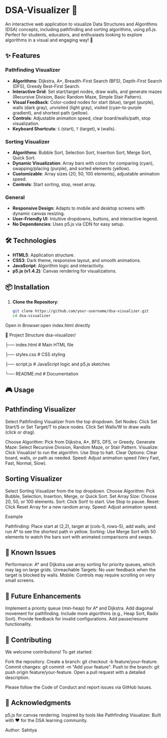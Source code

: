 # DSA-Visualizer 🚀
An interactive web application to visualize Data Structures and Algorithms (DSA) concepts, including pathfinding and sorting algorithms, using p5.js. Perfect for students, educators, and enthusiasts looking to explore algorithms in a visual and engaging way! 🎨

## ✨ Features

### Pathfinding Visualizer
- **Algorithms**: Dijkstra, A*, Breadth-First Search (BFS), Depth-First Search (DFS), Greedy Best-First Search.
- **Interactive Grid**: Set start/target nodes, draw walls, and generate mazes (Recursive Division, Basic Random Maze, Simple Stair Pattern).
- **Visual Feedback**: Color-coded nodes for start (blue), target (purple), walls (dark gray), unvisited (light gray), visited (cyan-to-purple gradient), and shortest path (yellow).
- **Controls**: Adjustable animation speed, clear board/walls/path, stop visualization.
- **Keyboard Shortcuts**: `S` (start), `T` (target), `W` (walls).

### Sorting Visualizer
- **Algorithms**: Bubble Sort, Selection Sort, Insertion Sort, Merge Sort, Quick Sort.
- **Dynamic Visualization**: Array bars with colors for comparing (cyan), swapping/placing (purple), and sorted elements (yellow).
- **Customizable**: Array sizes (20, 50, 100 elements), adjustable animation speed.
- **Controls**: Start sorting, stop, reset array.

### General
- **Responsive Design**: Adapts to mobile and desktop screens with dynamic canvas resizing.
- **User-Friendly UI**: Intuitive dropdowns, buttons, and interactive legend.
- **No Dependencies**: Uses p5.js via CDN for easy setup.

## 🛠️ Technologies
- **HTML5**: Application structure.
- **CSS3**: Dark theme, responsive layout, and smooth animations.
- **JavaScript**: Algorithm logic and interactivity.
- **p5.js (v1.4.2)**: Canvas rendering for visualizations.

## 📦 Installation

1. **Clone the Repository**:
   ```bash
   git clone https://github.com/your-username/dsa-visualizer.git
   cd dsa-visualizer


Open in Browser:open index.html directly


📂 Project Structure
dsa-visualizer/

├── index.html      # Main HTML file

├── styles.css      # CSS styling

├── script.js       # JavaScript logic and p5.js sketches

└── README.md       # Documentation

## 🎮 Usage

## Pathfinding Visualizer

Select Pathfinding Visualizer from the top dropdown.
Set Nodes:
Click Set Start/S or Set Target/T to place nodes.
Click Set Walls/W to draw walls (click or drag).


Choose Algorithm: Pick from Dijkstra, A*, BFS, DFS, or Greedy.
Generate Maze: Select Recursive Division, Random Maze, or Stair Pattern.
Visualize: Click Visualize! to run the algorithm. Use Stop to halt.
Clear Options: Clear board, walls, or path as needed.
Speed: Adjust animation speed (Very Fast, Fast, Normal, Slow).


## Sorting Visualizer

Select Sorting Visualizer from the top dropdown.
Choose Algorithm: Pick Bubble, Selection, Insertion, Merge, or Quick Sort.
Set Array Size: Choose 20, 50, or 100 elements.
Sort: Click Sort! to start. Use Stop to pause.
Reset: Click Reset Array for a new random array.
Speed: Adjust animation speed.

Example

Pathfinding: Place start at (2,2), target at (cols-5, rows-5), add walls, and run A* to see the shortest path in yellow.
Sorting: Use Merge Sort with 50 elements to watch the bars sort with animated comparisons and swaps.

## 🐛 Known Issues

Performance: A* and Dijkstra use array sorting for priority queues, which may lag on large grids.
Unreachable Targets: No user feedback when the target is blocked by walls.
Mobile: Controls may require scrolling on very small screens.

## 🚀 Future Enhancements

Implement a priority queue (min-heap) for A* and Dijkstra.
Add diagonal movement for pathfinding.
Include more algorithms (e.g., Heap Sort, Radix Sort).
Provide feedback for invalid configurations.
Add pause/resume functionality.

## 🤝 Contributing
We welcome contributions! To get started:

Fork the repository.
Create a branch: git checkout -b feature/your-feature.
Commit changes: git commit -m "Add your feature".
Push to the branch: git push origin feature/your-feature.
Open a pull request with a detailed description.

Please follow the Code of Conduct and report issues via GitHub Issues.

## 🙌 Acknowledgments
p5.js for canvas rendering.
Inspired by tools like Pathfinding Visualizer.
Built with ❤️ for the DSA learning community.


Author: Sahitya
